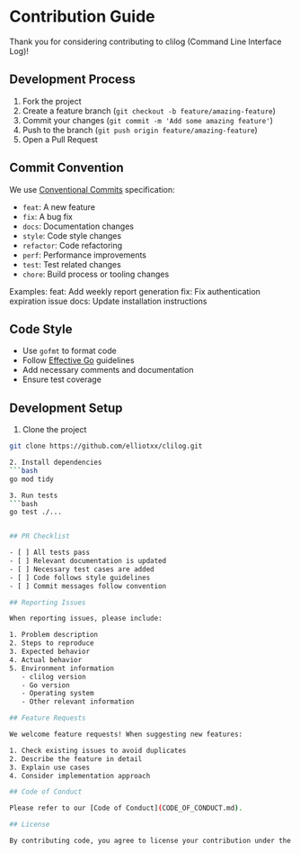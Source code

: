 # Contribution Guide

Thank you for considering contributing to clilog (Command Line Interface Log)!

## Development Process

1. Fork the project
2. Create a feature branch (`git checkout -b feature/amazing-feature`)
3. Commit your changes (`git commit -m 'Add some amazing feature'`)
4. Push to the branch (`git push origin feature/amazing-feature`)
5. Open a Pull Request

## Commit Convention

We use [Conventional Commits](https://www.conventionalcommits.org/) specification:

- `feat`: A new feature
- `fix`: A bug fix
- `docs`: Documentation changes
- `style`: Code style changes
- `refactor`: Code refactoring
- `perf`: Performance improvements
- `test`: Test related changes
- `chore`: Build process or tooling changes

Examples:
feat: Add weekly report generation
fix: Fix authentication expiration issue
docs: Update installation instructions

## Code Style

- Use `gofmt` to format code
- Follow [Effective Go](https://golang.org/doc/effective_go.html) guidelines
- Add necessary comments and documentation
- Ensure test coverage

## Development Setup

1. Clone the project
```bash
git clone https://github.com/elliotxx/clilog.git

2. Install dependencies
```bash
go mod tidy

3. Run tests
```bash
go test ./...


## PR Checklist

- [ ] All tests pass
- [ ] Relevant documentation is updated
- [ ] Necessary test cases are added
- [ ] Code follows style guidelines
- [ ] Commit messages follow convention

## Reporting Issues

When reporting issues, please include:

1. Problem description
2. Steps to reproduce
3. Expected behavior
4. Actual behavior
5. Environment information
   - clilog version
   - Go version
   - Operating system
   - Other relevant information

## Feature Requests

We welcome feature requests! When suggesting new features:

1. Check existing issues to avoid duplicates
2. Describe the feature in detail
3. Explain use cases
4. Consider implementation approach

## Code of Conduct

Please refer to our [Code of Conduct](CODE_OF_CONDUCT.md).

## License

By contributing code, you agree to license your contribution under the [MIT License](LICENSE).
